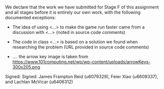 We declare that the work we have submitted for Stage F of this assignment and all stages before it is entirely our own work, with the following documented exceptions:

* The idea of using <...> to make the game run faster came from a discussion with <...> (noted in source code comments)

* The code in class <...> is based on a solution we found when researching the problem (URL provided in source code comments)

* ....
the arrow key image is taken from
https://www.101computing.net/wp/wp-content/uploads/arrowKeys-300x205.png

Signed: Signed: James Frampton Reid (u6079329), Feier Xiao (u6609337), and Lachlan McVicar (u6406312)